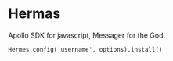 # Hermas

Apollo SDK for javascript, Messager for the God.

```
Hermes.config('username', options).install()
```
